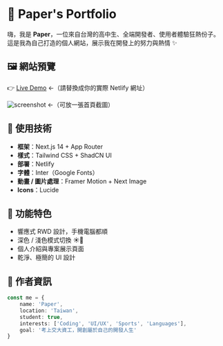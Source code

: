 # 🧾 Paper's Portfolio

嗨，我是 **Paper**，一位來自台灣的高中生、全端開發者、使用者體驗狂熱份子。
這是我為自己打造的個人網站，展示我在開發上的努力與熱情 ✨

## 🖼 網站預覽

👉 [Live Demo](https://paperdev.netlify.app) ←（請替換成你的實際 Netlify 網址）

![screenshot](./screenshot.png) ←（可放一張首頁截圖）

## 🔧 使用技術

-   **框架**：Next.js 14 + App Router
-   **樣式**：Tailwind CSS + ShadCN UI
-   **部署**：Netlify
-   **字體**：Inter（Google Fonts）
-   **動畫 / 圖片處理**：Framer Motion + Next Image
-   **Icons**：Lucide

## 🚀 功能特色

-   響應式 RWD 設計，手機電腦都順
-   深色 / 淺色模式切換 ☀️🌙
-   個人介紹與專案展示頁面
-   乾淨、極簡的 UI 設計

## 👶 作者資訊

```ts
const me = {
    name: 'Paper',
    location: 'Taiwan',
    student: true,
    interests: ['Coding', 'UI/UX', 'Sports', 'Languages'],
    goal: '考上交大資工，開創屬於自己的開發人生'
}
```
